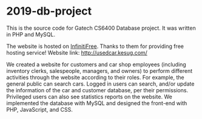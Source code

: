 # 2019-db-project
This is the source code for Gatech CS6400 Database project. It was written in PHP and MySQL.

The website is hosted on [InfinitiFree](https://infinityfree.com/). Thanks to them for providing free hosting service! Website link: http://usedcar.kesug.com/

We created a website for customers and car shop employees (including inventory clerks, salespeople, managers, and owners) to perform different activities through the website according to their roles. For example, the general public can search cars. Logged in users can search, and/or update the information of the car and customer database, per their permissions. Privileged users can also see statistics reports on the website. We implemented the database with MySQL and designed the front-end with PHP, JavaScript, and CSS.

